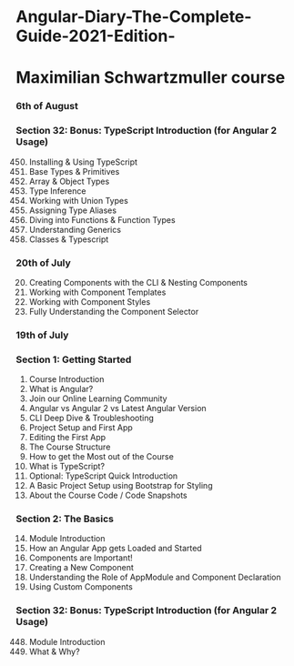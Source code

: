 # Angular-Diary-The-Complete-Guide-2021-Edition-
# Maximilian Schwartzmuller course

### 6th of August
### Section 32: Bonus: TypeScript Introduction (for Angular 2 Usage)

450. Installing & Using TypeScript
451. Base Types & Primitives
452. Array & Object Types
453. Type Inference
454. Working with Union Types
455. Assigning Type Aliases
456. Diving into Functions & Function Types
457. Understanding Generics
458. Classes & Typescript


### 20th of July

20. Creating Components with the CLI & Nesting Components
21. Working with Component Templates
22. Working with Component Styles
23. Fully Understanding the Component Selector

### 19th of July
### Section 1: Getting Started
1. Course Introduction
2. What is Angular?
3. Join our Online Learning Community
4. Angular vs Angular 2 vs Latest Angular
Version
5. CLI Deep Dive & Troubleshooting
6. Project Setup and First App
7. Editing the First App
8. The Course Structure
9. How to get the Most out of the Course
10. What is TypeScript?
11. Optional: TypeScript Quick Introduction
12. A Basic Project Setup using Bootstrap for
Styling
13. About the Course Code / Code Snapshots

### Section 2: The Basics
14. Module Introduction
15. How an Angular App gets Loaded and
Started
16. Components are Important!
17. Creating a New Component
18. Understanding the Role of AppModule
and Component Declaration
19. Using Custom Components

### Section 32: Bonus: TypeScript Introduction (for Angular 2 Usage)
448. Module Introduction
449. What & Why?
